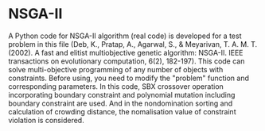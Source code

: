 # NSGA-II
A Python code for NSGA-II algorithm (real code) is developed for a test problem in this file (Deb, K., Pratap, A., Agarwal, S., & Meyarivan, T. A. M. T. (2002). A fast and elitist multiobjective genetic algorithm: NSGA-II. IEEE transactions on evolutionary computation, 6(2), 182-197).
This code can solve multi-objective programming of any number of objects with constraints. Before using, you need to modify the "problem" function and corresponding parameters.
In this code, SBX crossover operation incorporating boundary constraint and polynomial mutation including boundary constraint are used. And in the nondomination sorting and calculation of crowding distance, the nomalisation value of constraint violation is considered.
